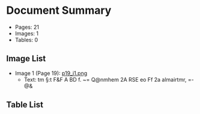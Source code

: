 # Document Summary

- Pages: 21
- Images: 1
- Tables: 0

## Image List

- Image 1 (Page 19): [p19_i1.png](pdf_images/p19_i1.png)
  - Text: tm §:t F&F A BD f. ~= Q@nmhem 2A RSE eo Ff 2a almairtmr, =-@&

## Table List

